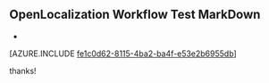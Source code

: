 ## OpenLocalization Workflow Test MarkDown
* 

[AZURE.INCLUDE [fe1c0d62-8115-4ba2-ba4f-e53e2b6955db](calleeMd1.md)]

 
thanks!